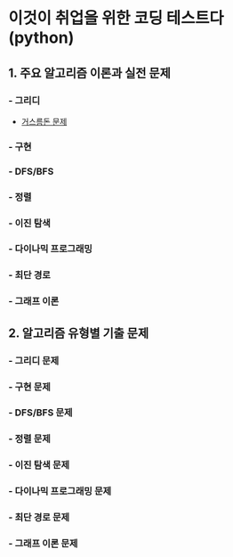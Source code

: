 # 이것이 취업을 위한 코딩 테스트다(python)

## 1. 주요 알고리즘 이론과 실전 문제

### - 그리디
- [거스름돈 문제](https://github.com/bbq9014/CodingTest/blob/master/Greedy/greedy-1.py)
### - 구현

### - DFS/BFS

### - 정렬

### - 이진 탐색

### - 다이나믹 프로그래밍

### - 최단 경로

### - 그래프 이론

## 2. 알고리즘 유형별 기출 문제

### - 그리디 문제

### - 구현 문제

### - DFS/BFS 문제

### - 정렬 문제

### - 이진 탐색 문제

### - 다이나믹 프로그래밍 문제

### - 최단 경로 문제

### - 그래프 이론 문제